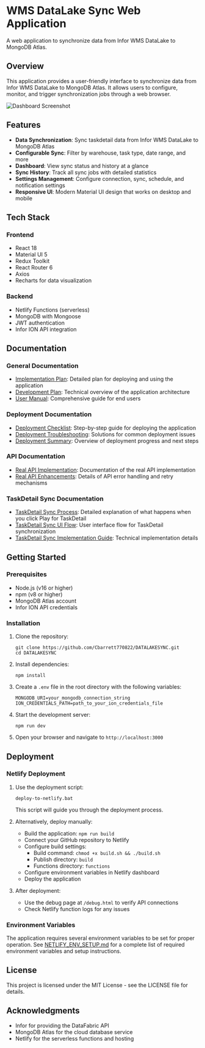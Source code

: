 # WMS DataLake Sync Web Application

A web application to synchronize data from Infor WMS DataLake to MongoDB Atlas.

## Overview

This application provides a user-friendly interface to synchronize data from Infor WMS DataLake to MongoDB Atlas. It allows users to configure, monitor, and trigger synchronization jobs through a web browser.

![Dashboard Screenshot](https://via.placeholder.com/800x450.png?text=WMS+DataLake+Sync+Dashboard)

## Features

- **Data Synchronization**: Sync taskdetail data from Infor WMS DataLake to MongoDB Atlas
- **Configurable Sync**: Filter by warehouse, task type, date range, and more
- **Dashboard**: View sync status and history at a glance
- **Sync History**: Track all sync jobs with detailed statistics
- **Settings Management**: Configure connection, sync, schedule, and notification settings
- **Responsive UI**: Modern Material UI design that works on desktop and mobile

## Tech Stack

### Frontend
- React 18
- Material UI 5
- Redux Toolkit
- React Router 6
- Axios
- Recharts for data visualization

### Backend
- Netlify Functions (serverless)
- MongoDB with Mongoose
- JWT authentication
- Infor ION API integration

## Documentation

### General Documentation
- [Implementation Plan](IMPLEMENTATION_PLAN.md): Detailed plan for deploying and using the application
- [Development Plan](WEBAPP_DEVELOPMENT_PLAN.md): Technical overview of the application architecture
- [User Manual](USER_MANUAL.md): Comprehensive guide for end users

### Deployment Documentation
- [Deployment Checklist](DEPLOYMENT_CHECKLIST.md): Step-by-step guide for deploying the application
- [Deployment Troubleshooting](DEPLOYMENT_TROUBLESHOOTING.md): Solutions for common deployment issues
- [Deployment Summary](DEPLOYMENT_SUMMARY.md): Overview of deployment progress and next steps

### API Documentation
- [Real API Implementation](REAL_API_IMPLEMENTATION.md): Documentation of the real API implementation
- [Real API Enhancements](REAL_API_ENHANCEMENTS.md): Details of API error handling and retry mechanisms

### TaskDetail Sync Documentation
- [TaskDetail Sync Process](docs/TaskDetail_Sync_Process.md): Detailed explanation of what happens when you click Play for TaskDetail
- [TaskDetail Sync UI Flow](docs/TaskDetail_Sync_UI_Flow.md): User interface flow for TaskDetail synchronization
- [TaskDetail Sync Implementation Guide](docs/TaskDetail_Sync_Implementation_Guide.md): Technical implementation details

## Getting Started

### Prerequisites

- Node.js (v16 or higher)
- npm (v8 or higher)
- MongoDB Atlas account
- Infor ION API credentials

### Installation

1. Clone the repository:
   ```
   git clone https://github.com/Cbarrett770822/DATALAKESYNC.git
   cd DATALAKESYNC
   ```

2. Install dependencies:
   ```
   npm install
   ```

3. Create a `.env` file in the root directory with the following variables:
   ```
   MONGODB_URI=your_mongodb_connection_string
   ION_CREDENTIALS_PATH=path_to_your_ion_credentials_file
   ```

4. Start the development server:
   ```
   npm run dev
   ```

5. Open your browser and navigate to `http://localhost:3000`

## Deployment

### Netlify Deployment

1. Use the deployment script:
   ```
   deploy-to-netlify.bat
   ```
   This script will guide you through the deployment process.

2. Alternatively, deploy manually:
   - Build the application: `npm run build`
   - Connect your GitHub repository to Netlify
   - Configure build settings:
     - Build command: `chmod +x build.sh && ./build.sh`
     - Publish directory: `build`
     - Functions directory: `functions`
   - Configure environment variables in Netlify dashboard
   - Deploy the application

3. After deployment:
   - Use the debug page at `/debug.html` to verify API connections
   - Check Netlify function logs for any issues

### Environment Variables

The application requires several environment variables to be set for proper operation. See [NETLIFY_ENV_SETUP.md](NETLIFY_ENV_SETUP.md) for a complete list of required environment variables and setup instructions.

## License

This project is licensed under the MIT License - see the LICENSE file for details.

## Acknowledgments

- Infor for providing the DataFabric API
- MongoDB Atlas for the cloud database service
- Netlify for the serverless functions and hosting
